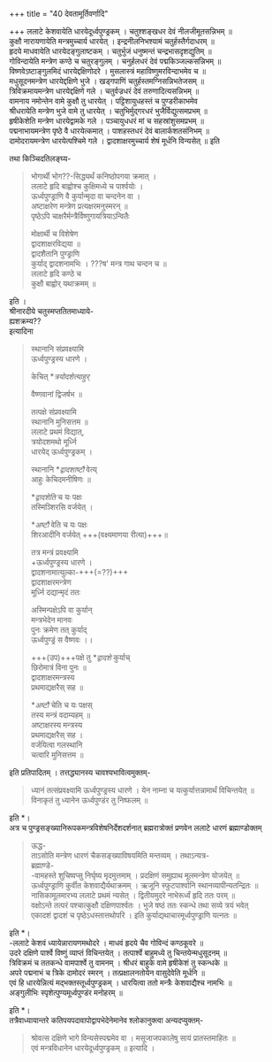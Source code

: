 +++
title = "40 देवतामूर्तिवर्णादि"

+++
ललाटे केशवायेति धारयेदूर्ध्वपुण्ड्रकम् । चतुश्शङ्खधर देवं नीलजीमूतसन्निभम् ॥  
कुक्षौ नारायणायेति मन्त्रमुच्चार्य धारयेत् । इन्द्रनीलनिभश्यामं चतुर्हस्तैर्गदाधरम् ॥  
हृदये माधवायेति धारयेदङ्गुलाष्टकम् । चतुर्भुजं धनुष्मन्तं चन्द्रभासदृशद्युतिम् ॥  
गोविन्दायेति मन्त्रेण कण्ठे च चतुरङ्गुलम् । चनुर्हलधरं देवं पद्मकिञ्जल्कसन्निभम् ॥  
विष्णवेऽष्टाङ्गुलमिदं धारयेद्दक्षिणोदरे । मुसलास्त्रं महाविष्णुमरविन्दाभमेव च ॥  
मधुसूदनमन्त्रेण धारयेद्दक्षिणे भुजे । खड्गपाणिं चतुर्हस्तमग्निसन्निभतेजसम् ॥  
त्रिविक्रमायमन्त्रेण धारयेद्दक्षिणे गले । चतुर्वज्रधरं देवं तरुणादित्यसन्निभम् ॥  
वामनाय नमोन्तेन वामे कुक्षौ तु धारयेत् । पट्टिशायुधहस्तं च पुण्डरीकाभमेव  
श्रीधरायेति मन्त्रेण भुजे वामे तु धारयेत् । चतुभिर्मुद्गरधरं भुजैर्विद्युत्समप्रभम् ॥  
हृषीकेशेति मन्त्रेण धारयेद्वामके गले । पञ्चायुधधरं मां च सहस्रांशुसमप्रभम् ॥  
पद्मनाभायमन्त्रेण पृष्ठे वै धारयेत्कमात् । पाशहस्तधरं देवं बालार्कशतसंनिभम् ॥  
दामोदरायमन्त्रेण धारयेत्पश्चिमे गले । द्वादशाक्षरमुच्चार्य शेषं मूर्धनि विन्यसेत् ॥ इति  

तथा किञ्चिदतिलङ्घ्य-  

> भोगार्थी भोग??-सिद्ध्यर्थं कनिष्ठोपगया क्रमात् ।  
ललाटे हृदि बाह्वोश्च कुक्षिमध्ये च पार्श्वयोः ।  
ऊर्ध्वपुण्ड्राणि वै कुर्यान्मृदा वा चन्दनेन वा ।  
अष्टाक्षरेण मन्त्रेण प्रत्यक्षरमनुस्मरन् ॥  
पृष्ठेऽपि चाक्षरैर्मन्त्रैर्विष्णुगायत्रियाऽन्वितैः  
> 
> मोक्षार्थी च विशेषेण  
> द्वादशाक्षरविद्यया ॥  
> द्वादशैतानि पुण्ड्राणि  
> कुर्याद् द्वादशनामभिः । 
> ???ष' मन्त्र गाथ चन्दन च ॥  
> ललाटे हृदि कण्ठे च  
> कुक्षौ बाह्वोर् यथाक्रमम् ॥ 

इति ।  
श्रीनारदीये चतुस्मप्ततितमाध्याये-  
ह्यशक्रम्य??  
इत्यादिना  

> स्थानानि संप्रवक्ष्यामि  
> ऊर्ध्वपुण्ड्रस्य धारणे ।  
> 
> केचित् **त्रयोदशेत्याहुर्*
>  
> वैष्णवानां द्विजर्षभ ॥  
> 
> तत्पक्षे संप्रवक्ष्यामि  
> स्थानानि मुनिसत्तम ॥  
> ललाटे प्रथमं विद्यात्,  
> त्रयोदशमथो मूर्ध्नि  
> धारयेद् ऊर्ध्वपुण्ड्रकम् ।  
> 
> स्थानानि **द्वादशाष्टौ*
> वेत्य्  
> आहुः केचिदमनीषिणः ॥  
> 
> **द्वादशेति*
> च यः पक्षः  
> तस्मिञ्शिरसि वर्जयेत् ।  
> 
> **अष्टौ*
> वेति च यः पक्षः  
> शिरआदीनि वर्जयेत् +++(वक्ष्यमाणया रीत्या)+++॥  
> 
> तत्र मन्त्रं प्रवक्ष्यामि  
> +ऊर्ध्वपुण्ड्रस्य धारणे ।  
> द्वादशनामात्युल्का-+++(=??)+++  
> द्वादशाक्षरमन्त्रेण  
> मूर्ध्नि दद्यान्मृदं ततः  
> 
> अस्मिन्पक्षेऽपि वा कुर्यान्  
> मन्त्रभेदेन मानवः  
> पुनः क्रमेण तत् कुर्याद्  
> ऊर्ध्वपुण्ड्रं स वैष्णवः ।।  
> 
> +++(उप)+++पक्षे तु **द्वादशे*
> कुर्याच्  
> छिरोमात्रं विना पुनः ॥  
> द्वादशाक्षरमन्त्रस्य  
> प्रथमाद्यक्षरैस् सह ॥  
> 
> **अष्टौ*
> चेति च यः पक्षस्  
> तस्य मन्त्रं वदाम्यहम् ॥  
> अष्टाक्षरस्य मन्त्रस्य  
> प्रथमाद्यक्षरैस् सह ।  
> वर्जयित्वा गलस्थानि  
> चत्वारि मुनिसत्तम ॥  

इति प्रतिपादितम् । तत्तद्ध्यानस्य चावश्यभावित्वमुक्तम्-  


> ध्यानं तत्संप्रवक्ष्यामि ऊर्ध्वपुण्ड्रस्य धारणे । येन नाम्ना च यत्कुर्यात्तन्नामार्थं विचिन्तयेत् ॥  
विनाकृतं तु ध्यानेन ऊर्ध्वपुण्डंर तु निष्फलम् ॥

इति *।  
अत्र च पुण्ड्रसङ्ख्यानिरूपकमन्त्रविशेषनिर्देशदर्शनात् ब्रह्मरात्रोक्तं प्रणवेन ललाटे धारणं ब्रह्माण्डोक्तम् 
> ऊद्ध-  
ताऽसोति मन्त्रेण धारणं चैकसङ्ख्याविषयमिति मन्तव्यम् । तथाऽन्यत्र-  
ब्रह्माण्डे-  
-वामहस्ते शुचिष्वप्सु निर्घृष्य मृदमुत्तमाम् । प्रदक्षिणं समुह्याथ मूलमन्त्रेण योजयेत् ॥  
ऊर्ध्वपुण्ड्राणि कुर्वीत केशवाद्यैर्यथाक्रमम् । ऋजूनि स्फुटपार्श्वानि स्थानव्यापीन्यतन्द्रितः ॥  
नासिकामूलमारभ्य ललाटे प्रथमं न्यसेत् । द्वितीयमुदरे नाभेरूर्ध्वं हृदि ततः परम् ॥  
वक्षोऽन्ते तत्परं पश्चात्कुक्षौ दक्षिणपार्श्वतः । भुजे षष्ठं ततः स्कन्धे तथा सव्ये त्रयं भवेत्  
एकादशं द्वादशं च पृष्ठेऽधस्तात्तथोपरि । इति कुर्याद्यथाचारमूर्ध्वपुण्ड्राणि यत्नतः ॥

इति *।  
-ललाटे केशवं ध्यायेन्नारायणमथोदरे । माधवं हृदये चैव गोविन्दं कण्ठकूवरे ॥  
उदरे दक्षिणे पार्श्वे विष्णुं व्याप्तं विचिन्तयेत् । तत्पार्श्वे बाहुमध्ये तु चिन्तयेन्मधुसूदनम् ॥  
त्रिविक्रमं च ततकन्धे वामपार्श्वे तु वामनम् । श्रीधरं बाहुके वामे हृषीकेशं तु स्कन्धके ॥  
अपरे पद्मनाभं च त्रिके दामोदरं स्मरन् । तत्प्रक्षालनतोयेन वासुदेवेति मूर्धनि ॥  
एवं हि धारयेन्नित्यं मद्भक्तस्तूर्ध्वपुण्ड्रकम् । धारयित्वा ततो मन्त्रैः केशवाद्यैश्च नामभिः ॥  
अङ्गुलीभिः स्पृशेत्पुण्यमूर्ध्वपुण्डंर मनोहरम् ॥

इति *।  
तत्रैवाध्यायान्तरे कतिपयपदावापोद्वापभेदेनेमानेव श्लोकानुक्त्वा अन्यदप्युक्तम्-  

> श्रोवत्स दक्षिणे भागे विन्यसेस्पद्ममेव वा । मसूजाजपकालेषु सायं प्रातस्तमाहितः ॥  
एवं मन्त्रविधानेन धारयेदूर्ध्वपुण्ड्रकम् ॥ इत्यादि ।